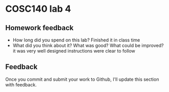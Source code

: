 # COSC140 lab 4

## Homework feedback

 * How long did you spend on this lab?
  Finished it in class time 
 * What did you think about it?  What was good?  What could be improved?
  it was very well designed instructions were clear to follow 
## Feedback

Once you commit and submit your work to Github, I'll update this section with feedback.

